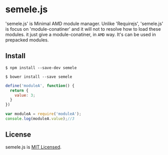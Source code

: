 semele.js
=========

'semele.js' is Minimal AMD module manager. Unlike 'Requirejs', 'semele.js' is focus on 'module-conatiner' and it will not to resolve how to load these modules. 
it just give a module-conatiner, in `AMD` way. It's can be used in prepacked modules.

## Install
```
$ npm install --save-dev semele
```

```
$ bower install --save semele
```

```js
define('moduleA', function() {
  return {
    value: 3;
  }
})

var moduleA = require('moduleA');
console.log(moduleA.value);//3
```

## License

semele.js is [MIT Licensed](https://github.com/alex-zhang/semele/blob/master/LICENSE.md).
